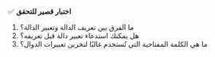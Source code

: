 ✅ **اختبار قصير للتحقق**
1.	ما الفرق بين تعريف الدالة وتعبير الدالة؟
2.	هل يمكنك استدعاء تعبير دالة قبل تعريفه؟
3.	ما هي الكلمة المفتاحية التي تُستخدم غالبًا لتخزين تعبيرات الدوال؟